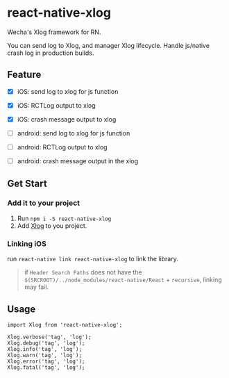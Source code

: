 # react-native-xlog

Wecha's Xlog framework for RN.

You can send log to Xlog, and manager Xlog lifecycle. Handle js/native crash log in production builds.



## Feature

- [x] iOS: send log to xlog for js function
- [x] iOS: RCTLog output to xlog
- [x] iOS: crash message output to xlog
- [ ] android: send log to xlog for js function
- [ ] android: RCTLog output to xlog
- [ ] android: crash message output in the xlog



## Get Start

### Add it to your project

1. Run `npm i -S react-native-xlog`
2. Add [Xlog](https://github.com/Tencent/mars/) to you project.

### Linking iOS

run `react-native link react-native-xlog` to link the library.

> if `Header Search Paths` does not have the `$(SRCROOT)/../node_modules/react-native/React` + `recursive`, linking may fail.



## Usage

```
import Xlog from 'react-native-xlog';

Xlog.verbose('tag', 'log');
Xlog.debug('tag', 'log');
Xlog.info('tag', 'log');
Xlog.warn('tag', 'log');
Xlog.error('tag', 'log');
Xlog.fatal('tag', 'log');
```

